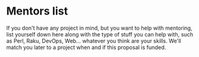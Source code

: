 # Mentors list

If you don't have any project in mind, but you want to help with
mentoring, list yourself down here along with the type of stuff you
can help with, such as Perl, Raku, DevOps, Web... whatever you think
are your skills. We'll match you later to a project when and if this
proposal is funded.
